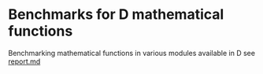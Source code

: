 # Benchmarks for D mathematical functions
Benchmarking mathematical functions in various modules available in D see [report.md](https://github.com/dataPulverizer/DMathBench/blob/master/report.md)
